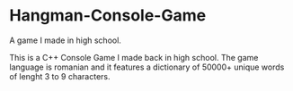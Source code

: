 # Hangman-Console-Game
A game I made in high school.

This is a C++ Console Game I made back in high school. The game language is romanian and it features a dictionary of 50000+ unique words of lenght 3 to 9 characters.
